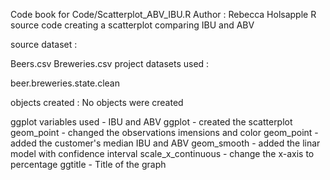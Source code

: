 Code book for Code/Scatterplot_ABV_IBU.R
Author : Rebecca Holsapple
R source code creating a scatterplot comparing IBU and ABV

source dataset :

Beers.csv
Breweries.csv
project datasets used :

beer.breweries.state.clean

objects created : No objects were created

ggplot
variables used - IBU and ABV
ggplot - created the scatterplot
geom_point - changed the observations imensions and color
geom_point - added the customer's median IBU and ABV
geom_smooth - added the linar model with confidence interval
scale_x_continuous - change the x-axis to percentage
ggtitle - Title of the graph
